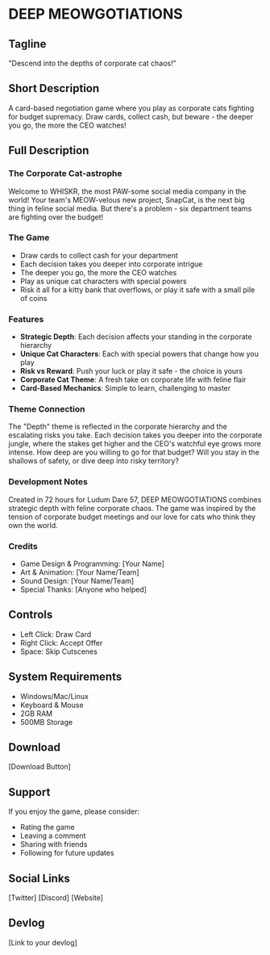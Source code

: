 # DEEP MEOWGOTIATIONS

## Tagline
"Descend into the depths of corporate cat chaos!"

## Short Description
A card-based negotiation game where you play as corporate cats fighting for budget supremacy. Draw cards, collect cash, but beware - the deeper you go, the more the CEO watches!

## Full Description

### The Corporate Cat-astrophe
Welcome to WHISKR, the most PAW-some social media company in the world! Your team's MEOW-velous new project, SnapCat, is the next big thing in feline social media. But there's a problem - six department teams are fighting over the budget!

### The Game
- Draw cards to collect cash for your department
- Each decision takes you deeper into corporate intrigue
- The deeper you go, the more the CEO watches
- Play as unique cat characters with special powers
- Risk it all for a kitty bank that overflows, or play it safe with a small pile of coins

### Features
- **Strategic Depth**: Each decision affects your standing in the corporate hierarchy
- **Unique Cat Characters**: Each with special powers that change how you play
- **Risk vs Reward**: Push your luck or play it safe - the choice is yours
- **Corporate Cat Theme**: A fresh take on corporate life with feline flair
- **Card-Based Mechanics**: Simple to learn, challenging to master

### Theme Connection
The "Depth" theme is reflected in the corporate hierarchy and the escalating risks you take. Each decision takes you deeper into the corporate jungle, where the stakes get higher and the CEO's watchful eye grows more intense. How deep are you willing to go for that budget? Will you stay in the shallows of safety, or dive deep into risky territory?

### Development Notes
Created in 72 hours for Ludum Dare 57, DEEP MEOWGOTIATIONS combines strategic depth with feline corporate chaos. The game was inspired by the tension of corporate budget meetings and our love for cats who think they own the world.

### Credits
- Game Design & Programming: [Your Name]
- Art & Animation: [Your Name/Team]
- Sound Design: [Your Name/Team]
- Special Thanks: [Anyone who helped]

## Controls
- Left Click: Draw Card
- Right Click: Accept Offer
- Space: Skip Cutscenes

## System Requirements
- Windows/Mac/Linux
- Keyboard & Mouse
- 2GB RAM
- 500MB Storage

## Download
[Download Button]

## Support
If you enjoy the game, please consider:
- Rating the game
- Leaving a comment
- Sharing with friends
- Following for future updates

## Social Links
[Twitter] [Discord] [Website]

## Devlog
[Link to your devlog]
